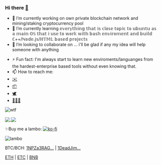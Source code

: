 ### Hi there [👋](https://github.com/DariuszO)

<!--
**DariuszO/DariuszO** is a ✨ _special_ ✨ repository because its `README.md` (this file) appears on your GitHub profile.

Here are some ideas to get you started:
-->
- 🔭 I’m currently working on own private blockchain network and mining/staking cryptocurrency pool
- 🌱 I’m currently learning 𝕖𝕧𝕖𝕣𝕪𝕥𝕙𝕚𝕟𝕘 𝕥𝕙𝕒𝕥 𝕚𝕤 𝕔𝕝𝕠𝕤𝕖 𝕥𝕠𝕡𝕚𝕔 𝕥𝕠 𝕦𝕓𝕦𝕟𝕥𝕦 𝕒𝕤 𝕒 𝕞𝕒𝕚𝕟 𝕆𝕊 𝕥𝕙𝕒𝕥 𝕚 𝕦𝕤𝕖 𝕥𝕠 𝕨𝕠𝕣𝕜 𝕨𝕚𝕥𝕙 𝕓𝕒𝕤𝕙 𝕖𝕟𝕧𝕚𝕣𝕠𝕞𝕖𝕟𝕥 𝕒𝕟𝕕 𝕓𝕦𝕚𝕝𝕕 ℂ++/ℕ𝕠𝕕𝕖.𝕛𝕤/ℍ𝕋𝕄𝕃 𝕓𝕒𝕤𝕖𝕕 𝕡𝕣𝕠𝕛𝕖𝕔𝕥𝕤
- 👯 I’m looking to collaborate on ... i'll be glad if any my idea will help someone with anything
<!-- - 🤔 I’m looking for help with ... 
- 💬 Ask me about ...
- 😄 Pronouns: ... -->
- ⚡ Fun fact: I'm always start to learn new enviroments/languanges from the hardest-enterprise based tools without even knowing that.
- 📫 How to reach me: 
-    [✉️](mailto:ochota.dariusz@gmail.com?subject=[GitHub]%20Source%20Han%20Sans)
-    [📦](https://self.id/did:3:kjzl6cwe1jw148payi9i5hivhs9gkpl9c695kps0q8zsq9i74kxim5lh0ddrzci)
-    [🕊](https://twitter.com/OchotaDariusz)
-    [🤦‍♂️📘](https://www.facebook.com/darojimi)


![wtf](https://runway.com/images/Huh.gif)


<a href="https://github.com/dariuszo">
  <img align="center" src="https://github-readme-stats.vercel.app/api?username=dariuszo&count_private=true&hide=stars&hide_border=true&show_icons=true&theme=onedark&custom_title=My%20GitHub%20Stats!" />
</a>
<a href="https://github.com/dariuszo">
  <img align="center" src="https://github-readme-stats.vercel.app/api/top-langs/?username=dariuszo&hide_border=true&layout=compact&count_private=true&hide=stars&show_icons=true&theme=onedark&custom_title=Languages%20I%20Use!" />
</a>

✨Buy me a lambo:
[![ko-fi](https://ko-fi.com/img/githubbutton_sm.svg)](https://ko-fi.com/G2G36YXEW) 

![lambo](https://waves.exchange/img/icons/lambo-notification-icon.svg)

BTC/BCH: [1NPZa3RAG...](https://www.blockchain.com/btc/address/1NPZa3RAG7zweuYMLJMtaFLne9sSrjvtT6) | [1DeadJim...](https://www.blockchain.com/btc/address/1DeadJim4W88mMEeK5QK4VJE1rsN8k3LPA)

[ETH](https://etherscan.io/address/0x0dead31801d786fffc870a38fa8ff7fa4b5be53c) | [ETC](https://blockscout.com/etc/mainnet/address/0x0dead31801d786fffc870a38fa8ff7fa4b5be53c) | [BNB](https://bscscan.com/address/0x0dead31801d786fffc870a38fa8ff7fa4b5be53c) 
